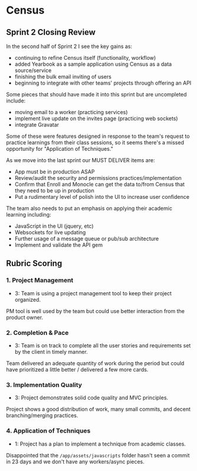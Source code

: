 # Census

## Sprint 2 Closing Review

In the second half of Sprint 2 I see the key gains as:

* continuing to refine Census itself (functionality, workflow)
* added Yearbook as a sample application using Census as a data source/service
* finishing the bulk email inviting of users
* beginning to integrate with other teams' projects through offering an API

Some pieces that should have made it into this sprint but are uncompleted include:

* moving email to a worker (practicing services)
* implement live update on the invites page (practicing web sockets)
* integrate Gravatar

Some of these were features designed in response to the team's request to practice learnings from their class sessions, so it seems there's a missed opportunity for "Application of Techniques."

As we move into the last sprint our MUST DELIVER items are:

* App must be in production ASAP
* Review/audit the security and permissions practices/implementation
* Confirm that Enroll and Monocle can get the data to/from Census that they need to be up in production
* Put a rudimentary level of polish into the UI to increase user confidence

The team also needs to put an emphasis on applying their academic learning including:

* JavaScript in the UI (jquery, etc)
* Websockets for live updating
* Further usage of a message queue or pub/sub architecture
* Implement and validate the API gem

## Rubric Scoring

### 1. Project Management

* 3: Team is using a project management tool to keep their project organized.

PM tool is well used by the team but could use better interaction from the product owner.

### 2. Completion & Pace

* 3: Team is on track to complete all the user stories and requirements set by the client in timely manner.

Team delivered an adequate quantity of work during the period but could have prioritized a little better / delivered a few more cards.

### 3. Implementation Quality

* 3: Project demonstrates solid code quality and MVC principles.

Project shows a good distribution of work, many small commits, and decent branching/merging practices.

### 4. Application of Techniques

* 1: Project has a plan to implement a technique from academic classes.

Disappointed that the `/app/assets/javascripts` folder hasn't seen a commit in 23 days and we don't have any workers/async pieces.
